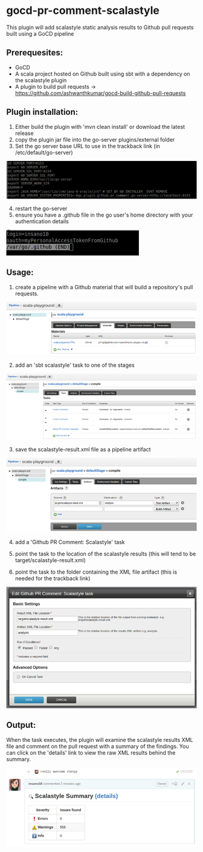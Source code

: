 # gocd-pr-comment-scalastyle

This plugin will add scalastyle static analysis results to Github pull requests built using a GoCD pipeline

## Prerequesites:

- GoCD
- A scala project hosted on Github built using sbt with a dependency on the scalastyle plugin
- A plugin to build pull requests -> https://github.com/ashwanthkumar/gocd-build-github-pull-requests


## Plugin installation:

1. Either build the plugin with 'mvn clean install' or download the latest release
2. copy the plugin jar file into the go-server plugins/external folder
3. Set the go server base URL to use in the trackback link (in /etc/default/go-server)

![Go Server Properties][1]

4. restart the go-server
5. ensure you have a .github file in the go user's home directory with your authentication details

![Github Properties][2]


## Usage:

1) create a pipeline with a Github material that will build a repository's pull requests. 

![Github Material Pipeline][3]

2) add an 'sbt scalastyle' task to one of the stages

![Add Pipeline Tasks][4]

3) save the scalastyle-result.xml file as a pipeline artifact

![Set Artifact Location][5]

4) add a 'Github PR Comment: Scalastyle' task

5) point the task to the location of the scalastyle results (this will tend to be target/scalastyle-result.xml)

6) point the task to the folder containing the XML file artifact (this is needed for the trackback link) 

![Scalastyle Plugin Configuration][6]


## Output:

When the task executes, the plugin will examine the scalastyle results XML file and comment on the pull request with a summary of the findings. 
You can click on the 'details' link to view the raw XML results behind the summary.

![Pull Request Comment][7]


[1]: images/example_go_server_properties.png  "Go Server Properties"
[2]: images/example_github_properties.png  "Github Properties"
[3]: images/example_github_material_pipeline.png  "Github Material Pipeline"
[4]: images/example_pipeline_tasks.png  "Pipeline Tasks"
[5]: images/example_artifact_location.png  "Artifact Location"
[6]: images/example_task_configuration.png  "Task Configuration"
[7]: images/example_summary_comment.png  "Summary Comment"